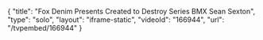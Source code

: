{
    "title": "Fox Denim Presents Created to Destroy Series BMX Sean Sexton",
    "type": "solo",
    "layout": "iframe-static",
    "videoId": "166944",
    "url": "\/tvpembed\/166944"
}